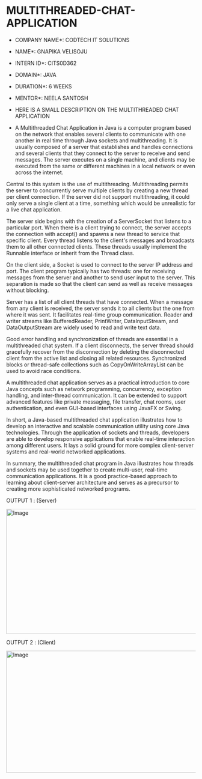 # MULTITHREADED-CHAT-APPLICATION

* COMPANY NAME*: CODTECH IT SOLUTIONS

* NAME*: GNAPIKA VELISOJU

* INTERN ID*: CITS0D362

* DOMAIN*: JAVA

* DURATION*: 6 WEEKS

* MENTOR*: NEELA SANTOSH

* HERE IS A SMALL DESCRIPTION ON THE MULTITHREADED CHAT APPLICATION

* A Multithreaded Chat Application in Java is a computer program based on the network that enables several clients to communicate with one another in real time through Java sockets and multithreading. It is usually composed of a server that establishes and handles connections and several clients that they connect to the server to receive and send messages. The server executes on a single machine, and clients may be executed from the same or different machines in a local network or even across the internet.

Central to this system is the use of multithreading. Multithreading permits the server to concurrently serve multiple clients by creating a new thread per client connection. If the server did not support multithreading, it could only serve a single client at a time, something which would be unrealistic for a live chat application.

The server side begins with the creation of a ServerSocket that listens to a particular port. When there is a client trying to connect, the server accepts the connection with accept() and spawns a new thread to service that specific client. Every thread listens to the client's messages and broadcasts them to all other connected clients. These threads usually implement the Runnable interface or inherit from the Thread class.

On the client side, a Socket is used to connect to the server IP address and port. The client program typically has two threads: one for receiving messages from the server and another to send user input to the server. This separation is made so that the client can send as well as receive messages without blocking.

Server has a list of all client threads that have connected. When a message from any client is received, the server sends it to all clients but the one from where it was sent. It facilitates real-time group communication. Reader and writer streams like BufferedReader, PrintWriter, DataInputStream, and DataOutputStream are widely used to read and write text data.

Good error handling and synchronization of threads are essential in a multithreaded chat system. If a client disconnects, the server thread should gracefully recover from the disconnection by deleting the disconnected client from the active list and closing all related resources. Synchronized blocks or thread-safe collections such as CopyOnWriteArrayList can be used to avoid race conditions.

A multithreaded chat application serves as a practical introduction to core Java concepts such as network programming, concurrency, exception handling, and inter-thread communication. It can be extended to support advanced features like private messaging, file transfer, chat rooms, user authentication, and even GUI-based interfaces using JavaFX or Swing.

In short, a Java-based multithreaded chat application illustrates how to develop an interactive and scalable communication utility using core Java technologies. Through the application of sockets and threads, developers are able to develop responsive applications that enable real-time interaction among different users. It lays a solid ground for more complex client-server systems and real-world networked applications.

In summary, the multithreaded chat program in Java illustrates how threads and sockets may be used together to create multi-user, real-time communication applications. It is a good practice-based approach to learning about client-server architecture and serves as a precursor to creating more sophisticated networked programs.

OUTPUT 1 : (Server)

<img width="1381" height="333" alt="Image" src="https://github.com/user-attachments/assets/c0d722c5-e518-4edb-9dae-9af75640654b" />

OUTPUT 2 : (Client)

<img width="1392" height="325" alt="Image" src="https://github.com/user-attachments/assets/d1d73305-7711-441f-a263-db807f39fd6e" />






